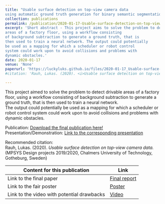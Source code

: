 ```yaml
---
title: "Usable surface detection on top-view camera data
using automatic ground truth generation for binary semantic segmentation"
collection: publications
permalink: /publication/2020-01-17-Usable-surface-detection-on-top-view-camera-data
excerpt: 'Short abstract - This project aims to solve the problem to detect drivable
areas of a factory floor, using a workflow consisting
of background subtraction to generate a ground truth, that is
then used to train a neural network. The output could potentially
be used as a mapping for which a scheduler or robot control
system could work upon to avoid collisions and problems with
dynamic obstacles.'
date: 2020-01-17
venue: 'None'
paperurl: 'https://luckyluks.github.io/files/2020-01-17_Usable-surface-detection-on-top-view-camera-data.pdf'
#citation: 'Rauh, Lukas. (2020). <i>Usable surface detection on top-view camera data.</i> (MPSYS Design projects 2019/2020, Chalmers University of Technology, Gotheburg, Sweden)'

---
```

This project aimed to solve the problem to detect drivable
areas of a factory floor, using a workflow consisting
of background subtraction to generate a ground truth, that is
then used to train a neural network.  
The output could potentially
be used as a mapping for which a scheduler or robot control
system could work upon to avoid collisions and problems with
dynamic obstacles.

Publication: [Download the final publication here!](https://luckyluks.github.io/files/2020-01-17_Usable-surface-detection-on-top-view-camera-data.pdf)  
Presentation/Demonstration: [Link to the corresponding presentation](https://luckyluks.github.io/talks/2020-01-17-design-project-fair)

Recommended citation:  
Rauh, Lukas. (2020). <i>Usable surface detection on top-view camera data.</i> (MPSYS Design projects 2019/2020, Chalmers University of Technology, Gotheburg, Sweden)

| Content for this publication | Link |
|---|---|
| Link to the final paper | [Final report](https://github.com/luckyluks/DP-SurfaceDetection/blob/master/submissions/Final_Report.pdf) |
| Link to the fair poster | [Poster](https://github.com/luckyluks/DP-SurfaceDetection/blob/master/submissions/Poster.pdf) |
| Link to the video with potential drawbacks | [Video](https://github.com/luckyluks/DP-SurfaceDetection/blob/master/recordings/test_video_with_potential_problems.mp4) |